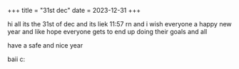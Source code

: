 +++
title = "31st dec"
date = 2023-12-31
+++


hi all its the 31st of dec and its liek 11:57 rn and i wish everyone a happy new year and like hope everyone gets to end up doing their goals and all

have a safe and nice year

baii c:

